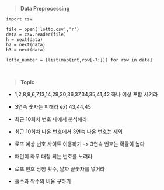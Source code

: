 > **Data Preprocessing**
>
    import csv

    file = open('lotto.csv','r')
    data = csv.reader(file)
    h = next(data)
    h2 = next(data)
    h3 = next(data)

    lotto_number = [list(map(int,row[-7:])) for row in data]

<br>

> **Topic** 

- 1,2,8,9,6,7,13,14,29,30,36,37,34,35,41,42 하나 이상 포함 시켜라 

- 3연속 숫자는 피해라 ex) 43,44,45

- 최근 10회차 번호 내에서 분석해라 

- 최근 10회차 나온 번호에서 3연속 나온 번호는 제외 

- 로또 예상 번호 사이트 이용하기 -> 3연속 번호는 확률이 높다 

- 패턴이 좌우 대칭 되는 번호를 노려라

- 로또 번호 당첨 횟수, 날짜 끝숫자를 넣어라

- 홀수와 짝수의 비율 구하기

<br>
